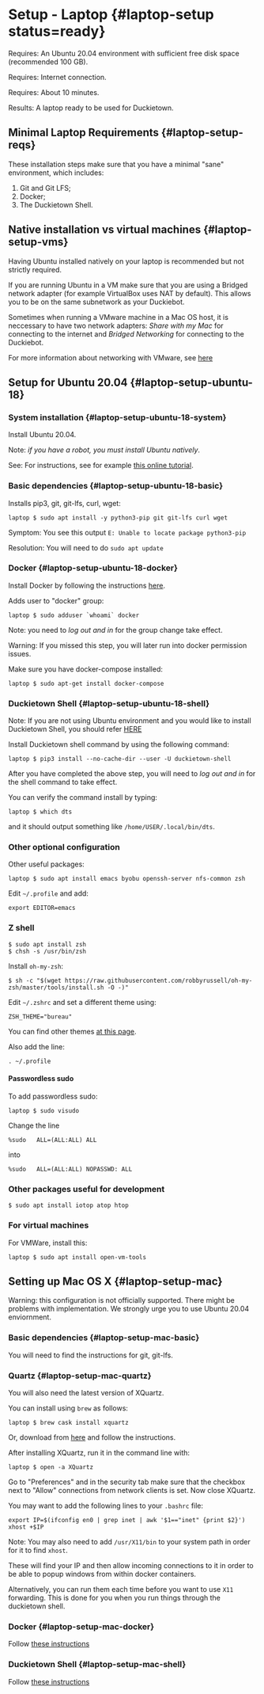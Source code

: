 # Setup - Laptop {#laptop-setup status=ready}

<!--
This page is for the Duckiebot `DB18` configuration.

For previous year's instructions, see [here](https://docs.duckietown.org/DT17/).

-->

<div class='requirements' markdown='1'>

Requires: An Ubuntu 20.04 environment with sufficient free disk space (recommended 100 GB).

Requires: Internet connection.

Requires: About 10 minutes.

Results: A laptop ready to be used for Duckietown.

</div>

## Minimal Laptop Requirements {#laptop-setup-reqs}

These installation steps make sure that you have a minimal "sane" environment, which includes:

1. Git and Git LFS;
2. Docker;
3. The Duckietown Shell.

## Native installation vs virtual machines {#laptop-setup-vms}

Having Ubuntu installed natively on your laptop is recommended but not strictly required.

If you are running Ubuntu in a VM make sure that you are using a Bridged network adapter (for example VirtualBox uses NAT by default). This allows you to be on the same subnetwork as your Duckiebot.

Sometimes when running a VMware machine in a Mac OS host, it is neccessary to have two network adapters: _Share with my Mac_ for connecting to the internet and _Bridged Networking_ for connecting to the Duckiebot.

For more information about networking with VMware, see [here](https://wiki.ros.org/ROS/NetworkSetup)

## Setup for Ubuntu 20.04 {#laptop-setup-ubuntu-18}

### System installation {#laptop-setup-ubuntu-18-system}

Install Ubuntu 20.04.

Note: *if you have a robot, you must install Ubuntu natively*.

See: For instructions, see for example [this online tutorial][tutorial].

[tutorial]: https://tutorials.ubuntu.com/tutorial/tutorial-install-ubuntu-desktop

### Basic dependencies {#laptop-setup-ubuntu-18-basic}

Installs pip3, git, git-lfs, curl, wget:

    laptop $ sudo apt install -y python3-pip git git-lfs curl wget

Symptom: You see this output `E: Unable to locate package python3-pip`

Resolution: You will need to do `sudo apt update`

### Docker {#laptop-setup-ubuntu-18-docker}

Install Docker by following the instructions [here][docker_install].

[docker_install]: https://docs.docker.com/install/linux/docker-ce/ubuntu/

Adds user to "docker" group:

    laptop $ sudo adduser `whoami` docker

Note: you need to _log out and in_ for the group change take effect.

Warning: If you missed this step, you will later run into docker permission issues.

Make sure you have docker-compose installed:

    laptop $ sudo apt-get install docker-compose

### Duckietown Shell {#laptop-setup-ubuntu-18-shell}

Note: If you are not using Ubuntu environment and you would like to install Duckietown Shell, you should refer [HERE](https://github.com/duckietown/duckietown-shell)

Install Duckietown shell command by using the following command:

    laptop $ pip3 install --no-cache-dir --user -U duckietown-shell

After you have completed the above step, you will need to _log out and in_ for the shell command to take effect.

You can verify the command install by typing:

    laptop $ which dts

and it should output something like `/home/USER/.local/bin/dts`.

### Other optional configuration

Other useful packages:

    laptop $ sudo apt install emacs byobu openssh-server nfs-common zsh

Edit `~/.profile` and add:

    export EDITOR=emacs

### Z shell

    $ sudo apt install zsh
    $ chsh -s /usr/bin/zsh

Install `oh-my-zsh`:

    $ sh -c "$(wget https://raw.githubusercontent.com/robbyrussell/oh-my-zsh/master/tools/install.sh -O -)"

Edit `~/.zshrc` and set a different theme using:

    ZSH_THEME="bureau"

You can find other themes [at this page](https://github.com/robbyrussell/oh-my-zsh/wiki/themes).

Also add the line:

    . ~/.profile

#### Passwordless sudo

To add passwordless sudo:

    laptop $ sudo visudo

Change the line

    %sudo   ALL=(ALL:ALL) ALL

into

    %sudo   ALL=(ALL:ALL) NOPASSWD: ALL

### Other packages useful for development

    $ sudo apt install iotop atop htop

### For virtual machines

For VMWare, install this:

    laptop $ sudo apt install open-vm-tools

## Setting up Mac OS X {#laptop-setup-mac}

Warning: this configuration is not officially supported. There might be problems with implementation. We strongly urge you to use Ubuntu 20.04 enviornment.

### Basic dependencies {#laptop-setup-mac-basic}

You will need to find the instructions for git, git-lfs.

### Quartz {#laptop-setup-mac-quartz}

You will also need the latest version of XQuartz.

You can install using `brew` as follows:

    laptop $ brew cask install xquartz

Or, download from [here](https://www.xquartz.org/) and follow the instructions.

After installing XQuartz, run it in the command line with:

    laptop $ open -a XQuartz

Go to "Preferences" and in the security tab make sure that the checkbox next to "Allow" connections from network clients is set. Now close XQuartz.

You may want to add the following lines to your `.bashrc` file:

    export IP=$(ifconfig en0 | grep inet | awk '$1=="inet" {print $2}')
    xhost +$IP

Note: You may also need to add `/usr/X11/bin` to your system path in order for it to find `xhost`.

These will find your IP and then allow incoming connections to it in order to be able to popup windows from within docker containers.

Alternatively, you can run them each time before you want to use `X11` forwarding. This is done for you when you run things through the duckietown shell.

### Docker {#laptop-setup-mac-docker}

Follow [these instructions](https://docs.docker.com/docker-for-mac/install/)

### Duckietown Shell {#laptop-setup-mac-shell}

Follow [these instructions](https://github.com/duckietown/duckietown-shell)
 
